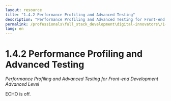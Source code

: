 ```yaml
---
layout: resource
title: "1.4.2 Performance Profiling and Advanced Testing"
description: "Performance Profiling and Advanced Testing for Front-end Development Advanced Level"
permalink: /professionals\full_stack_development\digital-innovators\/1-4-2-performance-profiling-advanced-testing/
lang: en
---
```


# 1.4.2 Performance Profiling and Advanced Testing

*Performance Profiling and Advanced Testing for Front-end Development Advanced Level*

ECHO is off.

